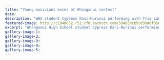 ```yaml
---
title: "Young musicians excel at Whanganui contest"
date: 
description: "WHS student Cypress Kani-Hurinui performing with Trio Lane at the NZ Community Trust Chamber Music Contest..."
featured-image: http://c1940652.r52.cf0.rackcdn.com/59405dcbb8d39a0f850007e1/chamber-music-cypress-kani-Hurinui-chron-12-june.jpg
excerpt: "Whanganui High School student Cypress Kani-Hurinui performing with Trio Lane at the New Zealand Community Trust Chamber Music Contest on Friday. More than 90 young musicians from the Whanganui region competed in the annual New Zealand Community Trust Chamber Music Contest on Friday."
gallery-image-1: 
gallery-image-2: 
gallery-image-3: 
gallery-image-4: 
gallery-image-5: 
---
```

